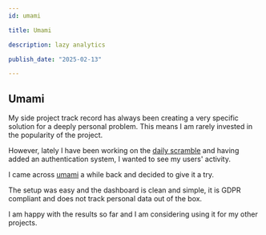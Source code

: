 ```yaml
---
id: umami

title: Umami

description: lazy analytics

publish_date: "2025-02-13"

---
```


## Umami

My side project track record has always been creating a very specific solution for a deeply personal problem.
This means I am rarely invested in the popularity of the project.

However, lately I have been working on the [daily scramble](https://scramble.lncln.io/) and having added an
authentication system, I wanted to see my users' activity.

I came across [umami](https://umami.is/) a while back and decided to give it a try.

The setup was easy and the dashboard is clean and simple, it is GDPR compliant and does not track personal data out of the box.

I am happy with the results so far and I am considering using it for my other projects.